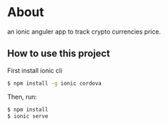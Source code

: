 
# About

an ionic anguler app to track crypto currencies price.

## How to use this project

First install ionic cli

```bash
$ npm install -g ionic cordova
```

Then, run:

```bash
$ npm install
$ ionic serve
```
